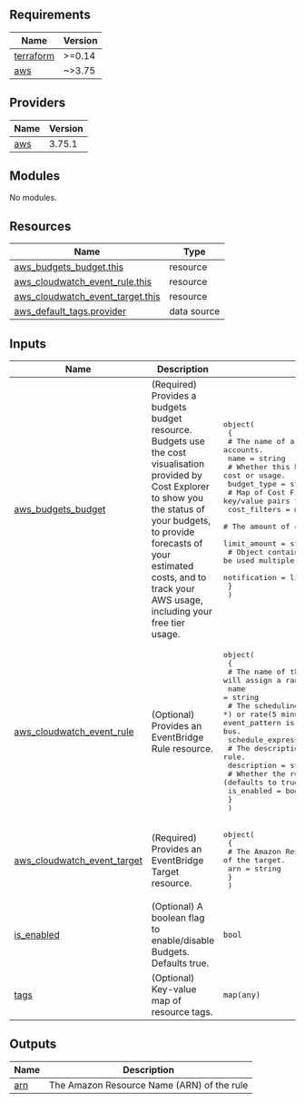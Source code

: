 <!-- BEGIN_TF_DOCS -->
## Requirements

| Name | Version |
|------|---------|
| <a name="requirement_terraform"></a> [terraform](#requirement\_terraform) | >=0.14 |
| <a name="requirement_aws"></a> [aws](#requirement\_aws) | ~>3.75 |

## Providers

| Name | Version |
|------|---------|
| <a name="provider_aws"></a> [aws](#provider\_aws) | 3.75.1 |

## Modules

No modules.

## Resources

| Name | Type |
|------|------|
| [aws_budgets_budget.this](https://registry.terraform.io/providers/hashicorp/aws/latest/docs/resources/budgets_budget) | resource |
| [aws_cloudwatch_event_rule.this](https://registry.terraform.io/providers/hashicorp/aws/latest/docs/resources/cloudwatch_event_rule) | resource |
| [aws_cloudwatch_event_target.this](https://registry.terraform.io/providers/hashicorp/aws/latest/docs/resources/cloudwatch_event_target) | resource |
| [aws_default_tags.provider](https://registry.terraform.io/providers/hashicorp/aws/latest/docs/data-sources/default_tags) | data source |

## Inputs

| Name | Description | Type | Default | Required |
|------|-------------|------|---------|:--------:|
| <a name="input_aws_budgets_budget"></a> [aws\_budgets\_budget](#input\_aws\_budgets\_budget) | (Required) Provides a budgets budget resource. Budgets use the cost visualisation provided by Cost Explorer to show you the status of your budgets, to provide forecasts of your estimated costs, and to track your AWS usage, including your free tier usage. | <pre>object(<br>    {<br>      # The name of a budget. Unique within accounts.<br>      name = string<br>      # Whether this budget tracks monetary cost or usage.<br>      budget_type = string<br>      # Map of Cost Filters key/value pairs to apply to the budget.<br>      cost_filters = map(any)<br>      # The amount of cost or usage being measured for a budget.<br>      limit_amount = string<br>      # Object containing Budget Notifications. Can be used multiple times to define more than one budget notification<br>      notification = list(any)<br>    }<br>  )</pre> | n/a | yes |
| <a name="input_aws_cloudwatch_event_rule"></a> [aws\_cloudwatch\_event\_rule](#input\_aws\_cloudwatch\_event\_rule) | (Optional) Provides an EventBridge Rule resource. | <pre>object(<br>    {<br>      # The name of the rule. If omitted, Terraform will assign a random, unique name. Conflicts with name_prefix.<br>      name = string<br>      # The scheduling expression. For example, cron(0 20 * * ? *) or rate(5 minutes). At least one of schedule_expression or event_pattern is required. Can only be used on the default event bus.<br>      schedule_expression = string<br>      # The description of the rule.<br>      description = string<br>      # Whether the rule should be enabled (defaults to true).<br>      is_enabled = bool<br>    }<br>  )</pre> | <pre>{<br>  "description": "This cloudwatch event used for Budgets.",<br>  "is_enabled": true,<br>  "name": "budgets-cloudwatch-event-rule",<br>  "schedule_expression": "cron(0 9 * * ? *)"<br>}</pre> | no |
| <a name="input_aws_cloudwatch_event_target"></a> [aws\_cloudwatch\_event\_target](#input\_aws\_cloudwatch\_event\_target) | (Required) Provides an EventBridge Target resource. | <pre>object(<br>    {<br>      # The Amazon Resource Name (ARN) associated of the target.<br>      arn = string<br>    }<br>  )</pre> | n/a | yes |
| <a name="input_is_enabled"></a> [is\_enabled](#input\_is\_enabled) | (Optional) A boolean flag to enable/disable Budgets. Defaults true. | `bool` | `true` | no |
| <a name="input_tags"></a> [tags](#input\_tags) | (Optional) Key-value map of resource tags. | `map(any)` | `null` | no |

## Outputs

| Name | Description |
|------|-------------|
| <a name="output_arn"></a> [arn](#output\_arn) | The Amazon Resource Name (ARN) of the rule |
<!-- END_TF_DOCS -->
<!-- BEGINNING OF PRE-COMMIT-TERRAFORM DOCS HOOK -->
<!-- END OF PRE-COMMIT-TERRAFORM DOCS HOOK -->
